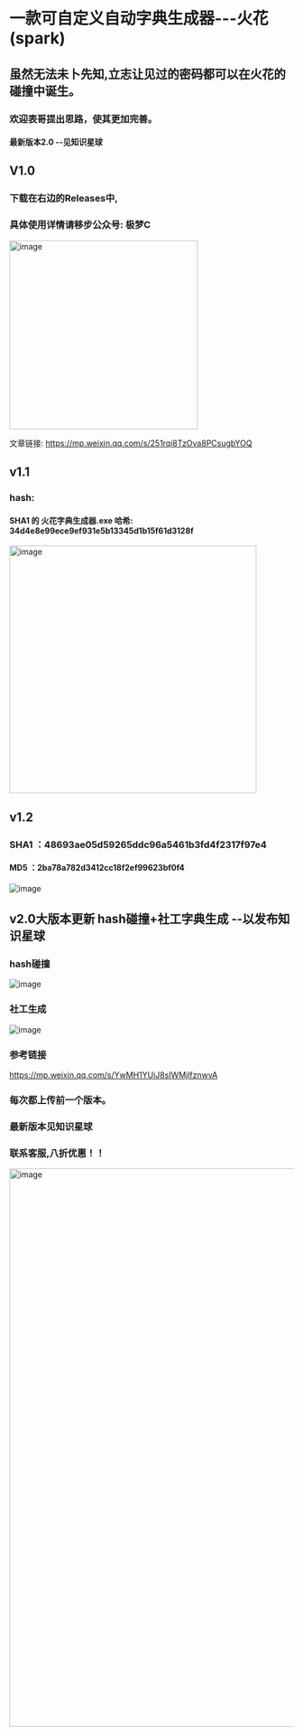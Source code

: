 # 一款可自定义自动字典生成器---火花(spark)
## 虽然无法未卜先知,立志让见过的密码都可以在火花的碰撞中诞生。
### 欢迎表哥提出思路，使其更加完善。
#### 最新版本2.0 --见知识星球

## V1.0
### 下载在右边的Releases中,
### 具体使用详情请移步公众号: 极梦C
<img width="334" alt="image" src="https://user-images.githubusercontent.com/31945727/179481795-adf9c5f6-caa0-4e91-a9aa-a35e44606413.png">

文章链接:
https://mp.weixin.qq.com/s/251rqi8TzOva8PCsugbYOQ


## v1.1
### hash:
#### SHA1 的 火花字典生成器.exe 哈希: 34d4e8e99ece9ef931e5b13345d1b15f61d3128f
<img width="438" alt="image" src="https://user-images.githubusercontent.com/31945727/179483068-fa635c62-c320-4afd-abbf-ef4d9649d436.png">

## v1.2
### SHA1 ：48693ae05d59265ddc96a5461b3fd4f2317f97e4
#### MD5 ：2ba78a782d3412cc18f2ef99623bf0f4
![image](https://user-images.githubusercontent.com/31945727/189805103-f1ba24b5-87d3-4770-8039-5a68e235a1e9.png)

## v2.0大版本更新 hash碰撞+社工字典生成 --以发布知识星球
### hash碰撞
![image](https://user-images.githubusercontent.com/31945727/190884346-2e2e20b0-3490-4e63-9042-a97b649a2671.png)
### 社工生成
![image](https://user-images.githubusercontent.com/31945727/190884358-e533e4d5-199f-4da2-8773-0ae0cf409f75.png)
### 参考链接
https://mp.weixin.qq.com/s/YwMH1YUiJ8sIWMjlfznwvA


### 每次都上传前一个版本。
### 最新版本见知识星球
### 联系客服,八折优惠！！

<img width="988" alt="image" src="https://user-images.githubusercontent.com/31945727/179482316-6975ff06-9f25-4f2c-8005-6e487feb6f77.png">

